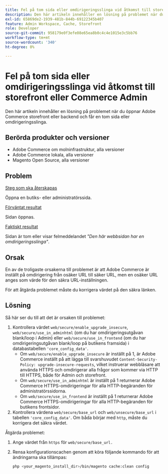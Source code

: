 ```yaml
---
title: Fel på tom sida eller omdirigeringsslinga vid åtkomst till storefront eller Commerce Admin
description: Den här artikeln innehåller en lösning på problemet när du öppnar Adobe Commerce storefront eller backend och får en tom sida eller omdirigeringsslinga.
exl-id: 65869de2-1939-481b-844b-69122345b407
feature: Admin Workspace, Cache, Storefront
role: Developer
source-git-commit: 958179e0f3efe08e65ea8b0c4c4e1015e3c5bb76
workflow-type: tm+mt
source-wordcount: '340'
ht-degree: 0%

---
```


# Fel på tom sida eller omdirigeringsslinga vid åtkomst till storefront eller Commerce Admin

Den här artikeln innehåller en lösning på problemet när du öppnar Adobe Commerce storefront eller backend och får en tom sida eller omdirigeringsslinga.

## Berörda produkter och versioner

* Adobe Commerce om molninfrastruktur, alla versioner
* Adobe Commerce lokala, alla versioner
* Magento Open Source, alla versioner

## Problem

<u>Steg som ska återskapas</u>

Öppna en butiks- eller administratörssida.

<u>Förväntat resultat</u>

Sidan öppnas.

<u>Faktiskt resultat</u>

Sidan är tom eller visar felmeddelandet *&quot;Den här webbsidan har en omdirigeringsslinga&quot;*.

## Orsak

En av de troligaste orsakerna till problemet är att Adobe Commerce är inställt på omdirigering från osäker URL till säker URL, men en osäker URL anges som värde för den säkra URL-inställningen.

För att åtgärda problemet måste du korrigera värdet på den säkra länken.

## Lösning

Så här ser du till att det är orsaken till problemet:

1. Kontrollera värdet `web/secure/enable_upgrade_insecure`, `web/secure/use_in_adminhtml` (om du har omdirigeringsutgåvan blank/loop i Admin) eller `web/secure/use_in_frontend` (om du har omdirigeringsutgåvan blank/loop på butikens framsida) i databastabellen `'core_config_data'`.
   * Om `web/secure/enable_upgrade_insecure` är inställt på 1, är Adobe Commerce inställt på att lägga till svarshuvudet `Content-Security-Policy: upgrade-insecure-requests`, vilket instruerar webbläsare att använda HTTPS och omdirigerar alla frågor som kommer via HTTP
till HTTPS, både för Admin och storefront.
   * Om `web/secure/use_in_adminhtml` är inställt på 1 returnerar Adobe Commerce HTTPS-omdirigeringar för alla HTTP-begäranden för administratörssidorna.
   * Om `web/secure/use_in_frontend` är inställt på 1 returnerar Adobe Commerce HTTPS-omdirigeringar för alla HTTP-begäranden för butikens frontsidor.
1. Kontrollera värdena `web/secure/base_url` och `web/unsecure/base_url` i tabellen `'core_config_data'`. Om båda börjar med    `http`, måste du korrigera det säkra värdet.

Åtgärda problemet:

1. Ange värdet från `https` för `web/secure/base_url.`
1. Rensa konfigurationscachen genom att köra följande kommando för att ändringarna ska tillämpas:

   ```bash
   php <your_magento_install_dir>/bin/magento cache:clean config
   ```
